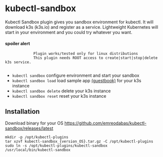 # kubectl-sandbox

Kubectl Sandbox plugin gives you sandbox environment for kubectl. It will download k3s (k3s.io) and register as a service. Lightweight Kubernetes will start in your environment and you could try whatever you want.

#### spoiler alert

 ```                  
              Plugin works/tested only for linux distributions
              This plugin needs ROOT access to create|start|stop|delete k3s service.
              
 ```

- `kubectl sandbox` configure environment and start your sandbox
- `kubectl sandbox load` load sample app [(guestbook)](https://raw.githubusercontent.com/kubernetes/examples/master/guestbook/all-in-one/guestbook-all-in-one.yaml) for your k3s instance 
- `kubectl sandbox delete` delete your k3s instance
- `kubectl sandbox reset` reset your k3s instance


## Installation

 Download binary for your OS
 https://github.com/emreodabas/kubectl-sandbox/releases/latest
 
 ```
mkdir -p /opt/kubectl-plugins
tar xzvf kubectl-sandbox_{version_OS}.tar.gz -C /opt/kubectl-plugins
sudo ln -s /opt/kubectl-plugins/kubectl-sandbox /usr/local/bin/kubectl-sandbox

 ```
